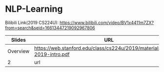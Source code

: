 # NLP-Learning

Bilibili Link(2019 CS224U): https://www.bilibili.com/video/BV1x4411m7ZX?from=search&seid=16613447219092967806

| Slides | URL |
| ------------- | ------------- |
| Overview | https://web.stanford.edu/class/cs224u/2019/materials/cs224u-2019-intro.pdf  |
| 2  | url  |

